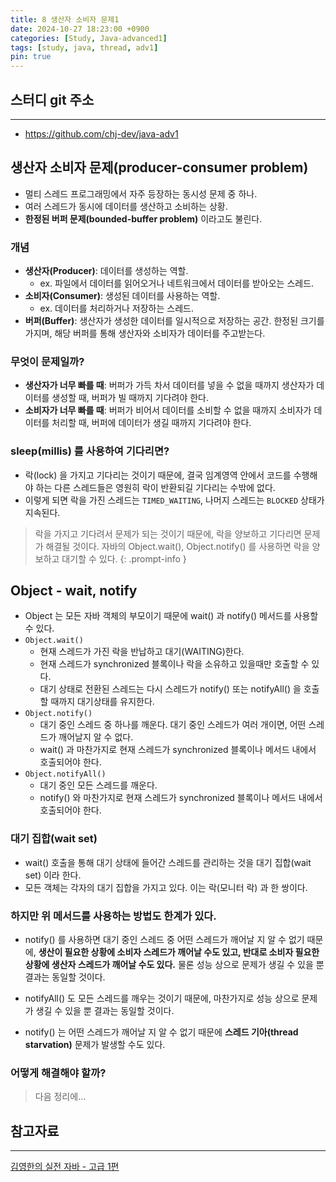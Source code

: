 ```yaml
---
title: 8 생산자 소비자 문제1
date: 2024-10-27 18:23:00 +0900
categories: [Study, Java-advanced1]
tags: [study, java, thread, adv1]
pin: true
---
```


## 스터디 git 주소
<hr />

- <https://github.com/chj-dev/java-adv1>


## 생산자 소비자 문제(producer-consumer problem)

- 멀티 스레드 프로그래밍에서 자주 등장하는 동시성 문제 중 하나.
- 여러 스레드가 동시에 데이터를 생산하고 소비하는 상황.
- **한정된 버퍼 문제(bounded-buffer problem)** 이라고도 불린다.

### 개념

- **생산자(Producer)**: 데이터를 생성하는 역할.
  - ex. 파일에서 데이터를 읽어오거나 네트워크에서 데이터를 받아오는 스레드.
- **소비자(Consumer)**: 생성된 데이터를 사용하는 역할.
  - ex. 데이터를 처리하거나 저장하는 스레드.
- **버퍼(Buffer)**: 생산자가 생성한 데이터를 일시적으로 저장하는 공간. 한정된 크기를 가지며, 해당 버퍼를 통해 생산자와 소비자가 데이터를 주고받는다.

### 무엇이 문제일까?

- **생산자가 너무 빠를 때**: 버퍼가 가득 차서 데이터를 넣을 수 없을 때까지 생산자가 데이터를 생성할 때, 버퍼가 빌 때까지 기다려야 한다.
- **소비자가 너무 빠를 때**: 버퍼가 비어서 데이터를 소비할 수 없을 때까지 소비자가 데이터를 처리할 때, 버퍼에 데이터가 생길 때까지 기다려야 한다.

### sleep(millis) 를 사용하여 기다리면?

- 락(lock) 을 가지고 기다리는 것이기 때문에, 결국 임계영역 안에서 코드를 수행해야 하는 다른 스레드들은 영원히 락이 반환되길 기다리는 수밖에 없다.
- 이렇게 되면 락을 가진 스레드는 `TIMED_WAITING`, 나머지 스레드는 `BLOCKED` 상태가 지속된다.

> 락을 가지고 기다려서 문제가 되는 것이기 때문에, 락을 양보하고 기다리면 문제가 해결될 것이다.
> 자바의 Object.wait(), Object.notify() 를 사용하면 락을 양보하고 대기할 수 있다.
{: .prompt-info }

## Object - wait, notify

- Object 는 모든 자바 객체의 부모이기 때문에 wait() 과 notify() 메서드를 사용할 수 있다.
- `Object.wait()`
  - 현재 스레드가 가진 락을 반납하고 대기(WAITING)한다.
  - 현재 스레드가 synchronized 블록이나 락을 소유하고 있을때만 호출할 수 있다.
  - 대기 상태로 전환된 스레드는 다시 스레드가 notify() 또는 notifyAll() 을 호출할 때까지 대기상태를 유지한다.
- `Object.notify()`
  - 대기 중인 스레드 중 하나를 깨운다. 대기 중인 스레드가 여러 개이면, 어떤 스레드가 깨어날지 알 수 없다.
  - wait() 과 마찬가지로 현재 스레드가 synchronized 블록이나 메서드 내에서 호출되어야 한다.
- `Object.notifyAll()`
  - 대기 중인 모든 스레드를 깨운다.
  - notify() 와 마찬가지로 현재 스레드가 synchronized 블록이나 메서드 내에서 호출되어야 한다.

### 대기 집합(wait set)

- wait() 호출을 통해 대기 상태에 들어간 스레드를 관리하는 것을 대기 집합(wait set) 이라 한다.
- 모든 객체는 각자의 대기 집합을 가지고 있다. 이는 락(모니터 락) 과 한 쌍이다.

### 하지만 위 메서드를 사용하는 방법도 한계가 있다.

- notify() 를 사용하면 대기 중인 스레드 중 어떤 스레드가 깨어날 지 알 수 없기 때문에, 
 **생산이 필요한 상황에 소비자 스레드가 깨어날 수도 있고, 반대로 소비자 필요한 상황에 생산자 스레드가 깨어날 수도 있다.**
 물론 성능 상으로 문제가 생길 수 있을 뿐 결과는 동일할 것이다.
- notifyAll() 도 모든 스레드를 깨우는 것이기 때문에, 마찬가지로 성능 상으로 문제가 생길 수 있을 뿐 결과는 동일할 것이다.


- notify() 는 어떤 스레드가 깨어날 지 알 수 없기 때문에 **스레드 기아(thread starvation)** 문제가 발생할 수도 있다.

### 어떻게 해결해야 할까?

> 다음 정리에...


## 참고자료
<hr />

[김영한의 실전 자바 - 고급 1편](https://www.inflearn.com/course/%EA%B9%80%EC%98%81%ED%95%9C%EC%9D%98-%EC%8B%A4%EC%A0%84-%EC%9E%90%EB%B0%94-%EA%B3%A0%EA%B8%89-1/dashboard)
